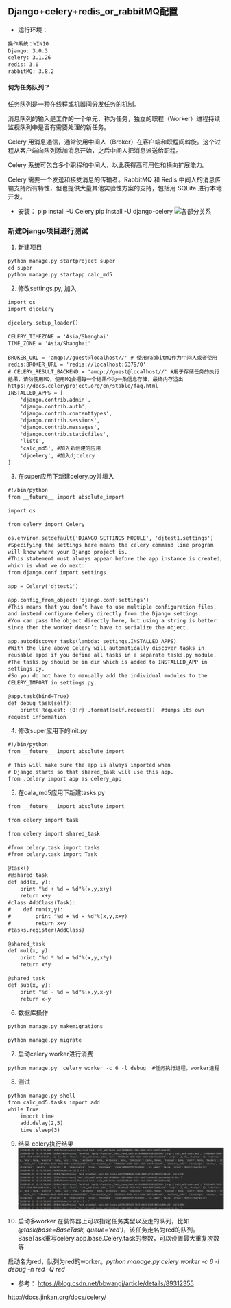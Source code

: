 ## Django+celery+redis_or_rabbitMQ配置
- 运行环境：
```
操作系统：WIN10
Django: 3.0.3
celery: 3.1.26
redis: 3.0
rabbitMQ: 3.8.2
```

#### 何为任务队列？
任务队列是一种在线程或机器间分发任务的机制。 

消息队列的输入是工作的一个单元，称为任务，独立的职程（Worker）进程持续监视队列中是否有需要处理的新任务。 

Celery 用消息通信，通常使用中间人（Broker）在客户端和职程间斡旋。这个过程从客户端向队列添加消息开始，之后中间人把消息派送给职程。 

Celery 系统可包含多个职程和中间人，以此获得高可用性和横向扩展能力。 

Celery 需要一个发送和接受消息的传输者。RabbitMQ 和 Redis 中间人的消息传输支持所有特性，但也提供大量其他实验性方案的支持，包括用 SQLite 进行本地开发。 
- 安装：
pip install -U Celery
pip install -U django-celery
![各部分关系](https://i.imgur.com/tcg7Adx.png)

### 新建Django项目进行测试
1. 新建项目
```
python manage.py startproject super
cd super
python manage.py startapp calc_md5
```
2. 修改settings.py, 加入
```
import os
import djcelery

djcelery.setup_loader()

CELERY_TIMEZONE = 'Asia/Shanghai'
TIME_ZONE = 'Asia/Shanghai'

BROKER_URL = 'amqp://guest@localhost//' # 使用rabbitMQ作为中间人或者使用redis:BROKER_URL = 'redis://localhost:6379/0'
# CELERY_RESULT_BACKEND = 'amqp://guest@localhost//' #用于存储任务的执行结果，请勿使用MQ，使用MQ会把每一个结果作为一条信息存储，最终内存溢出https://docs.celeryproject.org/en/stable/faq.html
INSTALLED_APPS = [
    'django.contrib.admin',
    'django.contrib.auth',
    'django.contrib.contenttypes',
    'django.contrib.sessions',
    'django.contrib.messages',
    'django.contrib.staticfiles',
    'lists',
    'calc_md5', #加入新创建的应用
    'djcelery', #加入djcelery
]
```
3. 在super应用下新建celery.py并填入
```
#!/bin/python
from __future__ import absolute_import
 
import os
 
from celery import Celery
 
os.environ.setdefault('DJANGO_SETTINGS_MODULE', 'djtest1.settings')
#Specifying the settings here means the celery command line program will know where your Django project is. 
#This statement must always appear before the app instance is created, which is what we do next: 
from django.conf import settings
 
app = Celery('djtest1')
 
app.config_from_object('django.conf:settings')
#This means that you don’t have to use multiple configuration files, and instead configure Celery directly from the Django settings.
#You can pass the object directly here, but using a string is better since then the worker doesn’t have to serialize the object.
 
app.autodiscover_tasks(lambda: settings.INSTALLED_APPS)
#With the line above Celery will automatically discover tasks in reusable apps if you define all tasks in a separate tasks.py module.
#The tasks.py should be in dir which is added to INSTALLED_APP in settings.py. 
#So you do not have to manually add the individual modules to the CELERY_IMPORT in settings.py.
 
@app.task(bind=True)
def debug_task(self):
    print('Request: {0!r}'.format(self.request))  #dumps its own request information
```
4. 修改super应用下的init.py
```
#!/bin/python
from __future__ import absolute_import
 
# This will make sure the app is always imported when
# Django starts so that shared_task will use this app.
from .celery import app as celery_app
```
5. 在cala_md5应用下新建tasks.py
```
from __future__ import absolute_import
 
from celery import task
 
from celery import shared_task
 
#from celery.task import tasks 
#from celery.task import Task 
 
@task()
#@shared_task
def add(x, y):
    print "%d + %d = %d"%(x,y,x+y)
    return x+y
#class AddClass(Task):
#    def run(x,y):
#        print "%d + %d = %d"%(x,y,x+y)
#        return x+y
#tasks.register(AddClass)
 
@shared_task
def mul(x, y):
    print "%d * %d = %d"%(x,y,x*y)
    return x*y
 
@shared_task
def sub(x, y):
    print "%d - %d = %d"%(x,y,x-y)
    return x-y
```
6. 数据库操作
```
python manage.py makemigrations
 
python manage.py migrate
```
7. 启动celery worker进行消费
```
python manage.py  celery worker -c 6 -l debug  #任务执行进程，worker进程
```
8. 测试
```
python manage.py shell
from calc_md5.tasks import add
while True:
    import time
    add.delay(2,5)
    time.sleep(3)
```
9. 结果
celery执行结果
![avatar](https://github.com/YoungMagic/Study/blob/master/media/celery.png)

10. 启动多worker
在装饰器上可以指定任务类型以及走的队列，比如 *@task(base=BaseTask, queue='red')*，该任务走名为red的队列。
BaseTask重写celery.app.base.Celery.task的参数，可以设置最大重复次数等

启动名为red，队列为red的worker。*python manage.py celery worker -c 6 -l debug -n red -Q red*

- 参考：
https://blog.csdn.net/bbwangj/article/details/89312355 

http://docs.jinkan.org/docs/celery/
